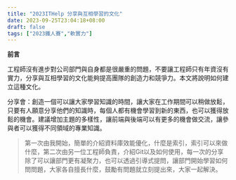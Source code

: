 ```yaml
---
title: "2023ITHelp 分享與互相學習的文化"
date: 2023-09-25T23:04:18+08:00
draft: false
tags: ["2023鐵人賽","軟實力"]
---
```


**前言**

工程師沒有進步對公司部門與自身都是很嚴重的問題，不要讓工程師只有年資沒有實力，分享與互相學習的文化能夠提高團隊的創造力和競爭力。本文將說明如何建立這種文化。

分享會：創造一個可以讓大家學習知識的時間，讓大家在工作期間可以稍做放鬆，只要有人願意分享他們的知識時，每個人都有機會學習到新的東西，也可以獲得放鬆的機會。建議增加主題的多樣性，讓前端與後端可以有更多的機會做交流，讓參與者可以獲得不同領域的專業知識。

> 第一次由我開始，簡單的介紹資料庫效能優化，什麼是索引，索引可以來做什麼，第二次由另一位工程師負責，介紹Git以及如何使用，每一次的分享除了可以讓部門更有凝聚力，也可以透過引導式提問，讓部門開始學習如何問問題，大家各自擅長什麼，鼓勵有問題就立刻提出來，大家一起解決。